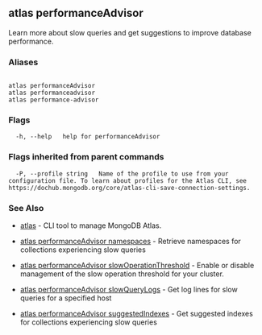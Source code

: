 ## atlas performanceAdvisor

Learn more about slow queries and get suggestions to improve database performance.




### Aliases
```

atlas performanceAdvisor
atlas performanceadvisor
atlas performance-advisor
```



### Flags

```
  -h, --help   help for performanceAdvisor

```


### Flags inherited from parent commands

```
  -P, --profile string   Name of the profile to use from your configuration file. To learn about profiles for the Atlas CLI, see https://dochub.mongodb.org/core/atlas-cli-save-connection-settings.

```

### See Also


* [atlas](atlas.md)	- CLI tool to manage MongoDB Atlas.

* [atlas performanceAdvisor namespaces](atlas_performanceAdvisor_namespaces.md)	- Retrieve namespaces for collections experiencing slow queries

* [atlas performanceAdvisor slowOperationThreshold](atlas_performanceAdvisor_slowOperationThreshold.md)	- Enable or disable management of the slow operation threshold for your cluster.

* [atlas performanceAdvisor slowQueryLogs](atlas_performanceAdvisor_slowQueryLogs.md)	- Get log lines for slow queries for a specified host

* [atlas performanceAdvisor suggestedIndexes](atlas_performanceAdvisor_suggestedIndexes.md)	- Get suggested indexes for collections experiencing slow queries



